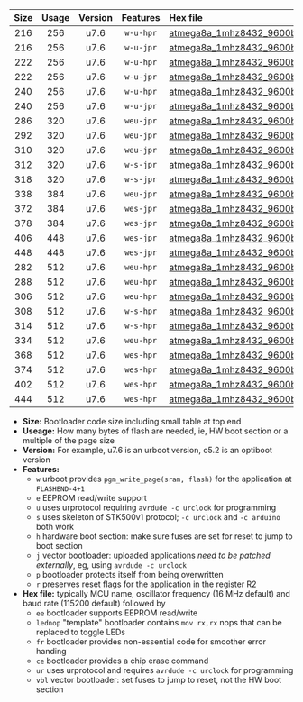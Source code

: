 |Size|Usage|Version|Features|Hex file|
|:-:|:-:|:-:|:-:|:--|
|216|256|u7.6|`w-u-hpr`|[atmega8a_1mhz8432_9600bps_ur.hex](https://raw.githubusercontent.com/stefanrueger/urboot/main/atmega8a_1mhz8432_9600bps_ur.hex)|
|216|256|u7.6|`w-u-jpr`|[atmega8a_1mhz8432_9600bps_ur_vbl.hex](https://raw.githubusercontent.com/stefanrueger/urboot/main/atmega8a_1mhz8432_9600bps_ur_vbl.hex)|
|222|256|u7.6|`w-u-hpr`|[atmega8a_1mhz8432_9600bps_lednop_ur.hex](https://raw.githubusercontent.com/stefanrueger/urboot/main/atmega8a_1mhz8432_9600bps_lednop_ur.hex)|
|222|256|u7.6|`w-u-jpr`|[atmega8a_1mhz8432_9600bps_lednop_ur_vbl.hex](https://raw.githubusercontent.com/stefanrueger/urboot/main/atmega8a_1mhz8432_9600bps_lednop_ur_vbl.hex)|
|240|256|u7.6|`w-u-hpr`|[atmega8a_1mhz8432_9600bps_lednop_fr_ur.hex](https://raw.githubusercontent.com/stefanrueger/urboot/main/atmega8a_1mhz8432_9600bps_lednop_fr_ur.hex)|
|240|256|u7.6|`w-u-jpr`|[atmega8a_1mhz8432_9600bps_lednop_fr_ur_vbl.hex](https://raw.githubusercontent.com/stefanrueger/urboot/main/atmega8a_1mhz8432_9600bps_lednop_fr_ur_vbl.hex)|
|286|320|u7.6|`weu-jpr`|[atmega8a_1mhz8432_9600bps_ee_ur_vbl.hex](https://raw.githubusercontent.com/stefanrueger/urboot/main/atmega8a_1mhz8432_9600bps_ee_ur_vbl.hex)|
|292|320|u7.6|`weu-jpr`|[atmega8a_1mhz8432_9600bps_ee_lednop_ur_vbl.hex](https://raw.githubusercontent.com/stefanrueger/urboot/main/atmega8a_1mhz8432_9600bps_ee_lednop_ur_vbl.hex)|
|310|320|u7.6|`weu-jpr`|[atmega8a_1mhz8432_9600bps_ee_lednop_fr_ur_vbl.hex](https://raw.githubusercontent.com/stefanrueger/urboot/main/atmega8a_1mhz8432_9600bps_ee_lednop_fr_ur_vbl.hex)|
|312|320|u7.6|`w-s-jpr`|[atmega8a_1mhz8432_9600bps_vbl.hex](https://raw.githubusercontent.com/stefanrueger/urboot/main/atmega8a_1mhz8432_9600bps_vbl.hex)|
|318|320|u7.6|`w-s-jpr`|[atmega8a_1mhz8432_9600bps_lednop_vbl.hex](https://raw.githubusercontent.com/stefanrueger/urboot/main/atmega8a_1mhz8432_9600bps_lednop_vbl.hex)|
|338|384|u7.6|`weu-jpr`|[atmega8a_1mhz8432_9600bps_ee_lednop_fr_ce_ur_vbl.hex](https://raw.githubusercontent.com/stefanrueger/urboot/main/atmega8a_1mhz8432_9600bps_ee_lednop_fr_ce_ur_vbl.hex)|
|372|384|u7.6|`wes-jpr`|[atmega8a_1mhz8432_9600bps_ee_vbl.hex](https://raw.githubusercontent.com/stefanrueger/urboot/main/atmega8a_1mhz8432_9600bps_ee_vbl.hex)|
|378|384|u7.6|`wes-jpr`|[atmega8a_1mhz8432_9600bps_ee_lednop_vbl.hex](https://raw.githubusercontent.com/stefanrueger/urboot/main/atmega8a_1mhz8432_9600bps_ee_lednop_vbl.hex)|
|406|448|u7.6|`wes-jpr`|[atmega8a_1mhz8432_9600bps_ee_lednop_fr_vbl.hex](https://raw.githubusercontent.com/stefanrueger/urboot/main/atmega8a_1mhz8432_9600bps_ee_lednop_fr_vbl.hex)|
|448|448|u7.6|`wes-jpr`|[atmega8a_1mhz8432_9600bps_ee_lednop_fr_ce_vbl.hex](https://raw.githubusercontent.com/stefanrueger/urboot/main/atmega8a_1mhz8432_9600bps_ee_lednop_fr_ce_vbl.hex)|
|282|512|u7.6|`weu-hpr`|[atmega8a_1mhz8432_9600bps_ee_ur.hex](https://raw.githubusercontent.com/stefanrueger/urboot/main/atmega8a_1mhz8432_9600bps_ee_ur.hex)|
|288|512|u7.6|`weu-hpr`|[atmega8a_1mhz8432_9600bps_ee_lednop_ur.hex](https://raw.githubusercontent.com/stefanrueger/urboot/main/atmega8a_1mhz8432_9600bps_ee_lednop_ur.hex)|
|306|512|u7.6|`weu-hpr`|[atmega8a_1mhz8432_9600bps_ee_lednop_fr_ur.hex](https://raw.githubusercontent.com/stefanrueger/urboot/main/atmega8a_1mhz8432_9600bps_ee_lednop_fr_ur.hex)|
|308|512|u7.6|`w-s-hpr`|[atmega8a_1mhz8432_9600bps.hex](https://raw.githubusercontent.com/stefanrueger/urboot/main/atmega8a_1mhz8432_9600bps.hex)|
|314|512|u7.6|`w-s-hpr`|[atmega8a_1mhz8432_9600bps_lednop.hex](https://raw.githubusercontent.com/stefanrueger/urboot/main/atmega8a_1mhz8432_9600bps_lednop.hex)|
|334|512|u7.6|`weu-hpr`|[atmega8a_1mhz8432_9600bps_ee_lednop_fr_ce_ur.hex](https://raw.githubusercontent.com/stefanrueger/urboot/main/atmega8a_1mhz8432_9600bps_ee_lednop_fr_ce_ur.hex)|
|368|512|u7.6|`wes-hpr`|[atmega8a_1mhz8432_9600bps_ee.hex](https://raw.githubusercontent.com/stefanrueger/urboot/main/atmega8a_1mhz8432_9600bps_ee.hex)|
|374|512|u7.6|`wes-hpr`|[atmega8a_1mhz8432_9600bps_ee_lednop.hex](https://raw.githubusercontent.com/stefanrueger/urboot/main/atmega8a_1mhz8432_9600bps_ee_lednop.hex)|
|402|512|u7.6|`wes-hpr`|[atmega8a_1mhz8432_9600bps_ee_lednop_fr.hex](https://raw.githubusercontent.com/stefanrueger/urboot/main/atmega8a_1mhz8432_9600bps_ee_lednop_fr.hex)|
|444|512|u7.6|`wes-hpr`|[atmega8a_1mhz8432_9600bps_ee_lednop_fr_ce.hex](https://raw.githubusercontent.com/stefanrueger/urboot/main/atmega8a_1mhz8432_9600bps_ee_lednop_fr_ce.hex)|

- **Size:** Bootloader code size including small table at top end
- **Useage:** How many bytes of flash are needed, ie, HW boot section or a multiple of the page size
- **Version:** For example, u7.6 is an urboot version, o5.2 is an optiboot version
- **Features:**
  + `w` urboot provides `pgm_write_page(sram, flash)` for the application at `FLASHEND-4+1`
  + `e` EEPROM read/write support
  + `u` uses urprotocol requiring `avrdude -c urclock` for programming
  + `s` uses skeleton of STK500v1 protocol; `-c urclock` and `-c arduino` both work
  + `h` hardware boot section: make sure fuses are set for reset to jump to boot section
  + `j` vector bootloader: uploaded applications *need to be patched externally*, eg, using `avrdude -c urclock`
  + `p` bootloader protects itself from being overwritten
  + `r` preserves reset flags for the application in the register R2
- **Hex file:** typically MCU name, oscillator frequency (16 MHz default) and baud rate (115200 default) followed by
  + `ee` bootloader supports EEPROM read/write
  + `lednop` "template" bootloader contains `mov rx,rx` nops that can be replaced to toggle LEDs
  + `fr` bootloader provides non-essential code for smoother error handing
  + `ce` bootloader provides a chip erase command
  + `ur` uses urprotocol and requires `avrdude -c urclock` for programming
  + `vbl` vector bootloader: set fuses to jump to reset, not the HW boot section
